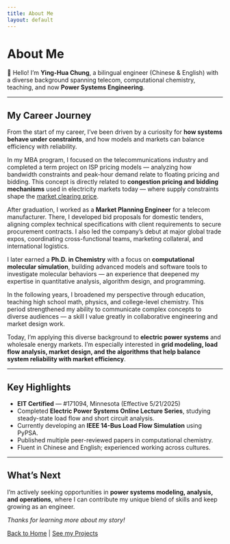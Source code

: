 ```yaml
---
title: About Me
layout: default
---
```


# About Me

👋 Hello! I’m **Ying-Hua Chung**, a bilingual engineer (Chinese & English) with a diverse background spanning telecom, computational chemistry, teaching, and now **Power Systems Engineering**.

---
<!--
## My Career Journey

After earning a Ph.D. in Chemistry with a focus on molecular simulation, I spent several years in academic research, developing software tools and running advanced computational models. I later pivoted to education, teaching high school math, physics, and college chemistry.

Today, I’m applying my analytical, simulation, and technical communication skills to the field of electric power systems. I’m especially interested in grid modeling, load flow analysis, and the tools that support clean and reliable energy systems.
-->

## My Career Journey

From the start of my career, I’ve been driven by a curiosity for **how systems behave under constraints**, and how models and markets can balance efficiency with reliability.

In my MBA program, I focused on the telecommunications industry and completed a term project on ISP pricing models — analyzing how bandwidth constraints and peak-hour demand relate to floating pricing and bidding. This concept is directly related to **congestion pricing and bidding mechanisms** used in electricity markets today — where supply constraints shape the [market clearing price](./market-pricing.md).


After graduation, I worked as a **Market Planning Engineer** for a telecom manufacturer. There, I developed bid proposals for domestic tenders, aligning complex technical specifications with client requirements to secure procurement contracts. I also led the company’s debut at major global trade expos, coordinating cross-functional teams, marketing collateral, and international logistics.

I later earned a **Ph.D. in Chemistry** with a focus on **computational molecular simulation**, building advanced models and software tools to investigate molecular behaviors — an experience that deepened my expertise in quantitative analysis, algorithm design, and programming.

In the following years, I broadened my perspective through education, teaching high school math, physics, and college-level chemistry. This period strengthened my ability to communicate complex concepts to diverse audiences — a skill I value greatly in collaborative engineering and market design work.

Today, I’m applying this diverse background to **electric power systems** and wholesale energy markets. I’m especially interested in **grid modeling, load flow analysis, market design, and the algorithms that help balance system reliability with market efficiency**.

---

## Key Highlights

- **EIT Certified** — #171094, Minnesota (Effective 5/21/2025)
- Completed **Electric Power Systems Online Lecture Series**, studying steady-state load flow and short circuit analysis.
- Currently developing an **IEEE 14-Bus Load Flow Simulation** using PyPSA.
- Published multiple peer-reviewed papers in computational chemistry.
- Fluent in Chinese and English; experienced working across cultures.

---

## What’s Next

I’m actively seeking opportunities in **power systems modeling, analysis, and operations**, where I can contribute my unique blend of skills and keep growing as an engineer.

_Thanks for learning more about my story!_

[Back to Home](./index.md) | [See my Projects](./projects.md)
